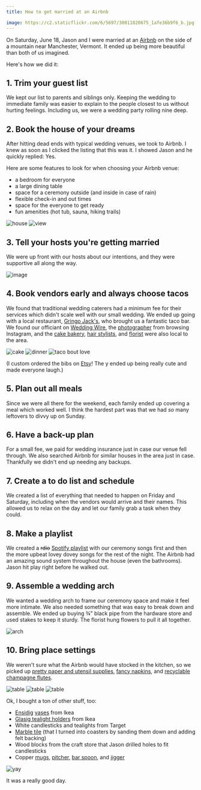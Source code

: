 ```yaml
---
title: How to get married at an Airbnb

image: https://c2.staticflickr.com/6/5697/30011820675_1afe36b9f6_b.jpg
---
```


On Saturday, June 18, Jason and I were married at an [Airbnb](https://www.airbnb.com/) on the side of a mountain near Manchester, Vermont. It ended up being more beautiful than both of us imagined.

Here's how we did it:

## 1. Trim your guest list

We kept our list to parents and siblings only. Keeping the wedding to immediate family was easier to explain to the people closest to us without hurting feelings. Including us, we were a wedding party rolling nine deep.

## 2. Book the house of your dreams

After hitting dead ends with typical wedding venues, we took to Airbnb. I knew as soon as I clicked the listing that this was it. I showed Jason and he quickly replied: Yes.

Here are some features to look for when choosing your Airbnb venue:

- a bedroom for everyone
- a large dining table
- space for a ceremony outside (and inside in case of rain)
- flexible check-in and out times
- space for the everyone to get ready
- fun amenities (hot tub, sauna, hiking trails)

<div class="photos">
<img src="https://c1.staticflickr.com/9/8445/29977477686_2353970075_b.jpg" class="img-half" alt="house">
<img src="https://c2.staticflickr.com/6/5616/29977473146_c513ac2680_b.jpg" class="img-half" alt="view">
</div>

## 3. Tell your hosts you're getting married

We were up front with our hosts about our intentions, and they were supportive all along the way.

![image](https://cloud.githubusercontent.com/assets/2180540/18972737/5938ee1c-8668-11e6-8319-b0f6b67c11fb.png)

## 4. Book vendors early and always choose tacos

We found that traditional wedding caterers had a minimum fee for their services which didn't scale well with our small wedding. We ended up going with a local restaurant, [Gringo Jack's](http://gringojacks.com/), who brought us a fantastic taco bar. We found our officiant on [Wedding Wire](https://www.weddingwire.com/), the [photographer](http://www.lauraandreaharris.com/) from browsing Instagram, and the [cake bakery](https://www.mothermyricks.com/), [hair stylists](http://thehairretreat.com/), and [florist](http://bondvillebloomist.com/) were also local to the area.

<div class="photos">
<img src="https://c2.staticflickr.com/6/5697/30011820675_1afe36b9f6_b.jpg" class="img-half" alt="cake">
<img src="https://c1.staticflickr.com/9/8579/29384932453_4d83b74995_b.jpg" class="img-half" alt="dinner">
<img src="https://c1.staticflickr.com/9/8403/29383862024_cceeff9ec0_b.jpg" alt="taco bout love">
</div>

(I custom ordered the bibs on [Etsy](https://www.etsy.com/shop/SipHipHooray)! The y ended up being really cute and made everyone laugh.)

## 5. Plan out all meals

Since we were all there for the weekend, each family ended up covering a meal which worked well. I think the hardest part was that we had _so_ many leftovers to divvy up on Sunday.

## 6. Have a back-up plan

For a small fee, we paid for wedding insurance just in case our venue fell through. We also searched Airbnb for similar houses in the area just in case. Thankfully we didn't end up needing any backups.

## 7. Create a to do list and schedule

We created a list of everything that needed to happen on Friday and Saturday, including when the vendors would arrive and their names. This allowed us to relax on the day and let our family grab a task when they could.

## 8. Make a playlist

We created a ~~rdio~~ [Spotify playlist](https://open.spotify.com/user/katydecorah/playlist/6xPm2b74Rrdl7ipRpg58Mo) with our ceremony songs first and then the more upbeat lovey dovey songs for the rest of the night. The Airbnb had an amazing sound system throughout the house (even the bathrooms). Jason hit play right before he walked out.

## 9. Assemble a wedding arch

We wanted a wedding arch to frame our ceremony space and make it feel more intimate. We also needed something that was easy to break down and assemble. We ended up buying &frac34;" black pipe from the hardware store and used stakes to keep it sturdy. The florist hung flowers to pull it all together.

<div class="photos">
<img src="https://c1.staticflickr.com/9/8668/29383984304_bbca0fa9e1_b.jpg" alt="arch">
</div>

## 10. Bring place settings

We weren't sure what the Airbnb would have stocked in the kitchen, so we picked up [pretty paper and utensil supplies](https://harlowandgrey.com/collections/goddess), [fancy napkins](http://amzn.to/2cEPtJE), and [recyclable champagne flutes](http://amzn.to/2cF3geA).

<div class="photos">
<img src="https://c2.staticflickr.com/6/5042/30011729305_1c73a6cd44_b.jpg" class="img-half" alt="table">
<img src="https://c2.staticflickr.com/6/5328/29717719470_f6e35b31d1_b.jpg" class="img-half" alt="table">
<img src="https://c2.staticflickr.com/6/5268/29383830844_f790ff2575_b.jpg" alt="table">
</div>

Ok, I bought a ton of other stuff, too:

- [Ensidig](http://www.ikea.com/us/en/catalog/products/10239888/) [vases](http://www.ikea.com/us/en/catalog/products/40233149/) from Ikea
- [Glasig tealight holders](http://www.ikea.com/us/en/catalog/products/00259141/) from Ikea
- White candlesticks and tealights from Target
- [Marble tile](http://amzn.to/2cEPXjb) (that I turned into coasters by sanding them down and adding felt backing)
- Wood blocks from the craft store that Jason drilled holes to fit candlesticks
- Copper [mugs](http://amzn.to/2dq4vyZ), [pitcher](http://www.potterybarn.com/products/copper-cocktail-pitcher/), [bar spoon](http://amzn.to/2daXach), and [jigger](http://amzn.to/2daXach)

<div class="photos">
<img src="https://c2.staticflickr.com/6/5814/29384992913_bd0b4d812e_b.jpg" alt="yay">
</div>

It was a really good day.
